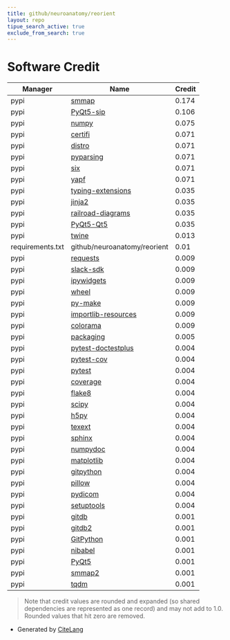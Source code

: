 ```yaml
---
title: github/neuroanatomy/reorient
layout: repo
tipue_search_active: true
exclude_from_search: true
---
```

# Software Credit

|Manager|Name|Credit|
|-------|----|------|
|pypi|[smmap](https://pypi.org/project/smmap)|0.174|
|pypi|[PyQt5-sip](https://www.riverbankcomputing.com/software/sip/)|0.106|
|pypi|[numpy](https://www.numpy.org)|0.075|
|pypi|[certifi](https://certifiio.readthedocs.io/en/latest/)|0.071|
|pypi|[distro](https://github.com/python-distro/distro)|0.071|
|pypi|[pyparsing](https://pypi.org/project/pyparsing)|0.071|
|pypi|[six](https://github.com/benjaminp/six)|0.071|
|pypi|[yapf](https://pypi.org/project/yapf)|0.071|
|pypi|[typing-extensions](https://typing.readthedocs.io/)|0.035|
|pypi|[jinja2](https://pypi.org/project/jinja2)|0.035|
|pypi|[railroad-diagrams](https://pypi.org/project/railroad-diagrams)|0.035|
|pypi|[PyQt5-Qt5](https://pypi.org/project/PyQt5-Qt5)|0.035|
|pypi|[twine](https://pypi.org/project/twine)|0.013|
|requirements.txt|github/neuroanatomy/reorient|0.01|
|pypi|[requests](https://pypi.org/project/requests)|0.009|
|pypi|[slack-sdk](https://pypi.org/project/slack-sdk)|0.009|
|pypi|[ipywidgets](https://pypi.org/project/ipywidgets)|0.009|
|pypi|[wheel](https://pypi.org/project/wheel)|0.009|
|pypi|[py-make](https://pypi.org/project/py-make)|0.009|
|pypi|[importlib-resources](https://pypi.org/project/importlib-resources)|0.009|
|pypi|[colorama](https://pypi.org/project/colorama)|0.009|
|pypi|[packaging](https://github.com/pypa/packaging)|0.005|
|pypi|[pytest-doctestplus](https://github.com/astropy/pytest-doctestplus)|0.004|
|pypi|[pytest-cov](https://pypi.org/project/pytest-cov)|0.004|
|pypi|[pytest](https://pypi.org/project/pytest)|0.004|
|pypi|[coverage](https://pypi.org/project/coverage)|0.004|
|pypi|[flake8](https://pypi.org/project/flake8)|0.004|
|pypi|[scipy](https://pypi.org/project/scipy)|0.004|
|pypi|[h5py](https://pypi.org/project/h5py)|0.004|
|pypi|[texext](https://pypi.org/project/texext)|0.004|
|pypi|[sphinx](https://pypi.org/project/sphinx)|0.004|
|pypi|[numpydoc](https://pypi.org/project/numpydoc)|0.004|
|pypi|[matplotlib](https://pypi.org/project/matplotlib)|0.004|
|pypi|[gitpython](https://pypi.org/project/gitpython)|0.004|
|pypi|[pillow](https://pypi.org/project/pillow)|0.004|
|pypi|[pydicom](https://pypi.org/project/pydicom)|0.004|
|pypi|[setuptools](https://pypi.org/project/setuptools)|0.004|
|pypi|[gitdb](https://github.com/gitpython-developers/gitdb)|0.001|
|pypi|[gitdb2](https://github.com/gitpython-developers/gitdb)|0.001|
|pypi|[GitPython](https://github.com/gitpython-developers/GitPython)|0.001|
|pypi|[nibabel](https://nipy.org/nibabel)|0.001|
|pypi|[PyQt5](https://www.riverbankcomputing.com/software/pyqt/)|0.001|
|pypi|[smmap2](https://github.com/gitpython-developers/smmap)|0.001|
|pypi|[tqdm](https://tqdm.github.io)|0.001|


> Note that credit values are rounded and expanded (so shared dependencies are represented as one record) and may not add to 1.0. Rounded values that hit zero are removed.


- Generated by [CiteLang](https://github.com/vsoch/citelang)
